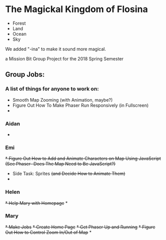 # The Magickal Kingdom of Flosina

* Forest
* Land
* Ocean
* Sky

We added "-ina" to make it sound more magical.

a Mission Bit Group Project for the 2018 Spring Semester

## Group Jobs:

### A list of things for anyone to work on:

* Smooth Map Zooming (with Animation, maybe?)
* Figure Out How To Make Phaser Run Responsively (in Fullscreen)
*


### Aidan
* 

### Emi
~~* Figure Out How to Add and Animate Characters on Map Using JavaScript (See Phaser- Does The Map Need to Be JavaScript?)~~
* Side Task: Sprites ~~(and Decide How to Animate Them)~~
* 

### Helen
~~* Help Mary with Homepage~~
*

### Mary
~~* Make Jobs~~
~~* Create Home Page~~
~~* Get Phaser Up and Running~~
~~* Figure Out How to Control Zoom In/Out of Map~~
* 
